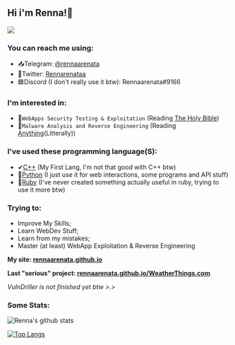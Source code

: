 ## Hi i'm Renna!🦌
![](https://i.ibb.co/yQpkmnb/reindeer-4213845-640.jpg)
### You can reach me using:
- 📥Telegram: [@rennaarenata](https://t.me/rennaarenata)
- 🦅Twitter: [Rennarenataa](https://twitter.com/rennaarenataa)
- 🟦Discord (I don't really use it btw): Rennaarenata#9166

### I'm interested in:
- 📃`WebApps Security Testing & Exploitation` (Reading [The Holy Bible](https://portswigger.net/web-security/web-application-hackers-handbook))
- 👾`Malware Analysis and Reverse Engineering` (Reading [Anything](https://www.anything.org/)(Litterally))

### I've used these programming language(S):
- ✔[C++](https://en.wikipedia.org/wiki/C%2B%2B) (My First Lang, I'm not that good with C++ btw)
- 🐍[Python](https://en.wikipedia.org/wiki/Python_(programming_language)) (I just use it for web interactions, some programs and API stuff)
- 💎[Ruby](https://en.wikipedia.org/wiki/Ruby_(programming_language)) (I've never created something actually useful in ruby, trying to use it more btw)

### Trying to:
- Improve My Skills;
- Learn WebDev Stuff;
- Learn from my mistakes;
- Master (at least) WebApp Exploitation & Reverse Engineering

**My site: [rennaarenata.github.io](https://rennaarenata.github.io)**

**Last "serious" project: [rennaarenata.github.io/WeatherThings.com](https://rennaarenata.github.io/WeatherThings.html)**

*_VulnDriller is not finished yet btw >.>_*

### Some Stats:
![Renna's github stats](https://github-readme-stats.vercel.app/api?username=RENNAARENATA&show_icons=true&count_private=true&theme=react)

[![Top Langs](https://github-readme-stats.vercel.app/api/top-langs/?username=RENNAARENATA&layout=compact)](https://github.com/ExploitHaxgithub-readme-stats)
